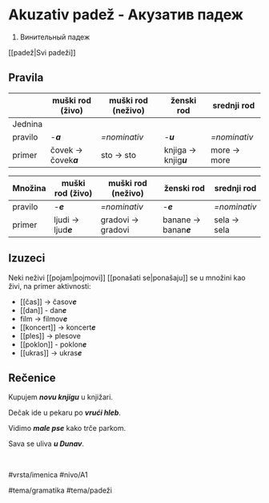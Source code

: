 # Akuzativ padež - Акузатив падеж

1. Винительный падеж

[[padež|Svi padeži]]

## Pravila

|         | muški rod (živo)      | muški rod (neživo) | ženski rod             | srednji rod  |
| ------- | --------------------- | ------------------ | ---------------------- | ------------ |
| Jednina |                       |                    |                        |              |
| pravilo | -***a***              | *=nominativ*       | -***u***               | *=nominativ* |
| primer  | čovek → čovek***a*** | sto → sto         | knjiga → knjig***u*** | more → more |
	
| Množina | muški rod (živo)    | muški rod (neživo) | ženski rod            | srednji rod  |
| ------- | ------------------- | ------------------ | --------------------- | ------------ |
| pravilo | -***e***            | *=nominativ*       | -***e***              | *=nominativ* |
| primer  | ljudi → ljud***e*** | gradovi → gradovi  | banane → banan***e*** | sela → sela  |

## Izuzeci

Neki neživi [[pojam|pojmovi]] [[ponašati se|ponašaju]] se u množini kao živi, na primer aktivnosti:
* [[čas]] → časov***e***
* [[dan]] - dan***e***
* film → filmov***e***
* [[koncert]] → koncert***e***
* [[ples]] → plesove
* [[poklon]] - poklon***e***
* [[ukras]] → ukras***e***

## Rečenice

Kupujem ***novu knjigu*** u knjižari.

Dečak ide u pekaru po ***vrući hleb***.

Vidimo ***male pse*** kako trče parkom.

Sava se uliva ***u Dunav***.

<br>

#vrsta/imenica
#nivo/A1

#tema/gramatika
#tema/padeži

